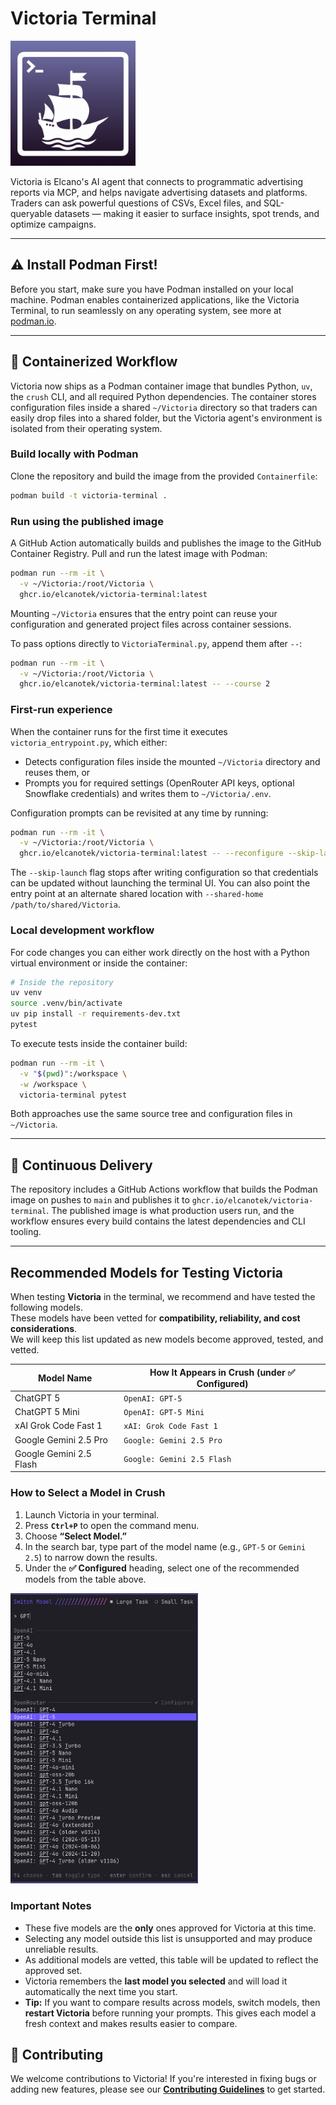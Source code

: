 # Victoria Terminal

<img src="assets/VictoriaTerminal.png" alt="Victoria Icon" width="200" />

Victoria is Elcano's AI agent that connects to programmatic advertising reports via MCP, and helps navigate advertising datasets and platforms. Traders can ask powerful questions of CSVs, Excel files, and SQL-queryable datasets — making it easier to surface insights, spot trends, and optimize campaigns.

---

## ⚠️ Install Podman First!

Before you start, make sure you have Podman installed on your local machine. Podman enables containerized applications, like the Victoria Terminal, to run seamlessly on any operating system, see more at [podman.io](https://podman.io).

---

## 🚢 Containerized Workflow

Victoria now ships as a Podman container image that bundles Python, `uv`, the `crush` CLI, and all required Python dependencies. The container stores configuration files inside a shared `~/Victoria` directory so that traders can easily drop files into a shared folder, but the Victoria agent's environment is isolated from their operating system. 

### Build locally with Podman

Clone the repository and build the image from the provided `Containerfile`:

```bash
podman build -t victoria-terminal .
```

### Run using the published image

A GitHub Action automatically builds and publishes the image to the GitHub Container Registry. Pull and run the latest image with Podman:

```bash
podman run --rm -it \
  -v ~/Victoria:/root/Victoria \
  ghcr.io/elcanotek/victoria-terminal:latest
```

Mounting `~/Victoria` ensures that the entry point can reuse your configuration and generated project files across container sessions.

To pass options directly to `VictoriaTerminal.py`, append them after `--`:

```bash
podman run --rm -it \
  -v ~/Victoria:/root/Victoria \
  ghcr.io/elcanotek/victoria-terminal:latest -- --course 2
```

### First-run experience

When the container runs for the first time it executes `victoria_entrypoint.py`, which either:

* Detects configuration files inside the mounted `~/Victoria` directory and reuses them, or
* Prompts you for required settings (OpenRouter API keys, optional Snowflake credentials) and writes them to `~/Victoria/.env`.

Configuration prompts can be revisited at any time by running:

```bash
podman run --rm -it \
  -v ~/Victoria:/root/Victoria \
  ghcr.io/elcanotek/victoria-terminal:latest -- --reconfigure --skip-launch
```

The `--skip-launch` flag stops after writing configuration so that credentials can be updated without launching the terminal UI. You can also point the entry point at an alternate shared location with `--shared-home /path/to/shared/Victoria`.

### Local development workflow

For code changes you can either work directly on the host with a Python virtual environment or inside the container:

```bash
# Inside the repository
uv venv
source .venv/bin/activate
uv pip install -r requirements-dev.txt
pytest
```

To execute tests inside the container build:

```bash
podman run --rm -it \
  -v "$(pwd)":/workspace \
  -w /workspace \
  victoria-terminal pytest
```

Both approaches use the same source tree and configuration files in `~/Victoria`.

---

## 🤖 Continuous Delivery

The repository includes a GitHub Actions workflow that builds the Podman image on pushes to `main` and publishes it to `ghcr.io/elcanotek/victoria-terminal`. The published image is what production users run, and the workflow ensures every build contains the latest dependencies and CLI tooling.

---

## Recommended Models for Testing Victoria

When testing **Victoria** in the terminal, we recommend and have tested the following models.  
These models have been vetted for **compatibility, reliability, and cost considerations**.  
We will keep this list updated as new models become approved, tested, and vetted.

| **Model Name**           | **How It Appears in Crush (under ✅ Configured)** |
|---------------------------|--------------------------------------------------|
| ChatGPT 5                | `OpenAI: GPT-5`                                   |
| ChatGPT 5 Mini           | `OpenAI: GPT-5 Mini`                              |
| xAI Grok Code Fast 1     | `xAI: Grok Code Fast 1`                           |
| Google Gemini 2.5 Pro    | `Google: Gemini 2.5 Pro`                          |
| Google Gemini 2.5 Flash  | `Google: Gemini 2.5 Flash`                        |

### How to Select a Model in Crush
1. Launch Victoria in your terminal.  
2. Press **`Ctrl+P`** to open the command menu.  
3. Choose **“Select Model.”**  
4. In the search bar, type part of the model name (e.g., `GPT-5` or `Gemini 2.5`) to narrow down the results.  
5. Under the **✅ Configured** heading, select one of the recommended models from the table above.  

<p align="left">
  <img src="assets/select_model.png" alt="Select Model in Crush" width="300"/>
</p>

### Important Notes
- These five models are the **only** ones approved for Victoria at this time.
- Selecting any model outside this list is unsupported and may produce unreliable results.  
- As additional models are vetted, this table will be updated to reflect the approved set.
- Victoria remembers the **last model you selected** and will load it automatically the next time you start.
- **Tip:** If you want to compare results across models, switch models, then **restart Victoria** before running your prompts. This gives each model a fresh context and makes results easier to compare.  

## 🤝 Contributing

We welcome contributions to Victoria! If you're interested in fixing bugs or adding new features, please see our [**Contributing Guidelines**](CONTRIBUTING.md) to get started.
